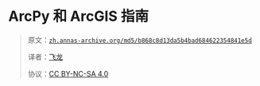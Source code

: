 # ArcPy 和 ArcGIS 指南

> 原文：[`zh.annas-archive.org/md5/b868c8d13da5b4bad684622354841e5d`](https://zh.annas-archive.org/md5/b868c8d13da5b4bad684622354841e5d)
> 
> 译者：[飞龙](https://github.com/wizardforcel)
> 
> 协议：[CC BY-NC-SA 4.0](http://creativecommons.org/licenses/by-nc-sa/4.0/)
